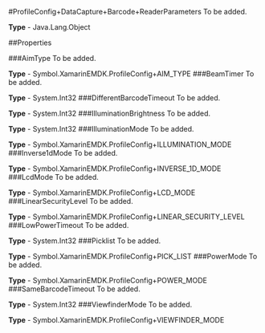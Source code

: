 #ProfileConfig+DataCapture+Barcode+ReaderParameters
To be added.

**Type** - Java.Lang.Object

##Properties

###AimType
To be added.

**Type** - Symbol.XamarinEMDK.ProfileConfig+AIM_TYPE
###BeamTimer
To be added.

**Type** - System.Int32
###DifferentBarcodeTimeout
To be added.

**Type** - System.Int32
###IlluminationBrightness
To be added.

**Type** - System.Int32
###IlluminationMode
To be added.

**Type** - Symbol.XamarinEMDK.ProfileConfig+ILLUMINATION_MODE
###Inverse1dMode
To be added.

**Type** - Symbol.XamarinEMDK.ProfileConfig+INVERSE_1D_MODE
###LcdMode
To be added.

**Type** - Symbol.XamarinEMDK.ProfileConfig+LCD_MODE
###LinearSecurityLevel
To be added.

**Type** - Symbol.XamarinEMDK.ProfileConfig+LINEAR_SECURITY_LEVEL
###LowPowerTimeout
To be added.

**Type** - System.Int32
###Picklist
To be added.

**Type** - Symbol.XamarinEMDK.ProfileConfig+PICK_LIST
###PowerMode
To be added.

**Type** - Symbol.XamarinEMDK.ProfileConfig+POWER_MODE
###SameBarcodeTimeout
To be added.

**Type** - System.Int32
###ViewfinderMode
To be added.

**Type** - Symbol.XamarinEMDK.ProfileConfig+VIEWFINDER_MODE


